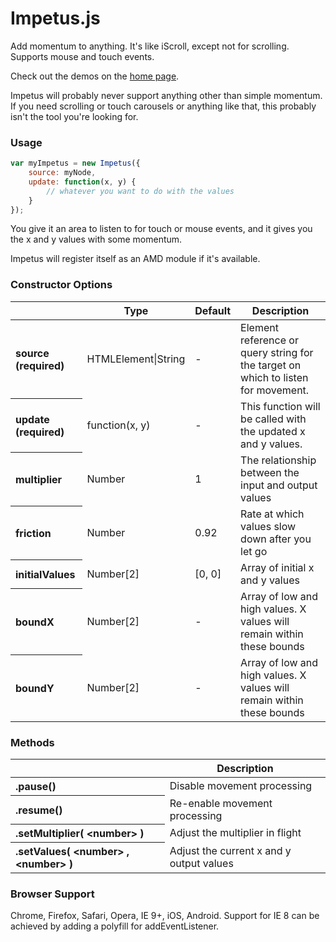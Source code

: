 Impetus.js
=========
Add momentum to anything. It's like iScroll, except not for scrolling. Supports mouse and touch events.

Check out the demos on the [home page](http://chrisbateman.github.io/impetus).

Impetus will probably never support anything other than simple momentum. If you need scrolling or touch carousels or anything like that, this probably isn't the tool you're looking for.


### Usage ###
```javascript
var myImpetus = new Impetus({
    source: myNode,
    update: function(x, y) {
        // whatever you want to do with the values
    }
});
```
You give it an area to listen to for touch or mouse events, and it gives you the x and y values with some momentum.

Impetus will register itself as an AMD module if it's available.


### Constructor Options ###
<table>
	<thead>
		<tr>
			<th></th>
			<th scope="col">Type</th>
			<th scope="col">Default</th>
			<th scope="col">Description</th>
		</tr>
	</thead>
	<tbody>
		<tr>
			<th scope="row" align="left">source (required)</th>
			<td>HTMLElement|String</td>
			<td>-</td>
			<td>Element reference or query string for the target on which to listen for movement.</td>
		</tr>
		<tr>
			<th scope="row" align="left">update (required)</th>
			<td>function(x, y)</td>
			<td>-</td>
			<td>This function will be called with the updated x and y values.</td>
		</tr>
		<tr>
			<th scope="row" align="left">multiplier</th>
			<td>Number</td>
			<td>1</td>
			<td>The relationship between the input and output values</td>
		</tr>
		<tr>
			<th scope="row" align="left">friction</th>
			<td>Number</td>
			<td>0.92</td>
			<td>Rate at which values slow down after you let go</td>
		</tr>
		<tr>
			<th scope="row" align="left">initialValues</th>
			<td>Number[2]</td>
			<td>[0, 0]</td>
			<td>Array of initial x and y values</td>
		</tr>
		<tr>
			<th scope="row" align="left">boundX</th>
			<td>Number[2]</td>
			<td>-</td>
			<td>Array of low and high values. X values will remain within these bounds</td>
		</tr>
		<tr>
			<th scope="row" align="left">boundY</th>
			<td>Number[2]</td>
			<td>-</td>
			<td>Array of low and high values. X values will remain within these bounds</td>
		</tr>
	</tbody>
</table>


### Methods ###
<table>
	<thead>
		<tr>
			<th></th>
			<th scope="col">Description</th>
		</tr>
	</thead>
	<tbody>
		<tr>
			<th scope="row" align="left">.pause()</th>
			<td>Disable movement processing</td>
		</tr>
		<tr>
			<th scope="row" align="left">.resume()</th>
			<td>Re-enable movement processing</td>
		</tr>
		<tr>
			<th scope="row" align="left">.setMultiplier( &lt;number&gt; )</th>
			<td>Adjust the multiplier in flight</td>
		</tr>
		<tr>
			<th scope="row" align="left">.setValues( &lt;number&gt; , &lt;number&gt; )</th>
			<td>Adjust the current x and y output values</td>
		</tr>
	</tbody>
</table>


### Browser Support ###
Chrome, Firefox, Safari, Opera, IE 9+, iOS, Android. Support for IE 8 can be achieved by adding a polyfill for addEventListener.

